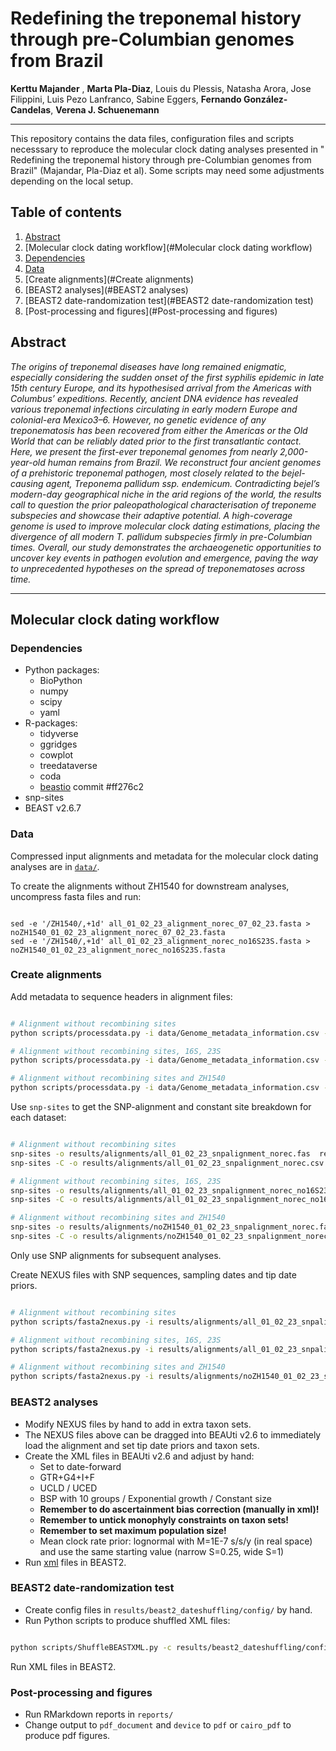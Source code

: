 #  Redefining the treponemal history through pre-Columbian genomes from Brazil

**Kerttu Majander** , **Marta Pla-Diaz**, Louis du Plessis, Natasha Arora, Jose Filippini, Luis Pezo Lanfranco, Sabine Eggers, **Fernando González-Candelas**, **Verena J. Schuenemann**

---

This repository contains the data files, configuration files and scripts necesssary to reproduce the molecular clock dating analyses presented in " Redefining the treponemal history through pre-Columbian genomes from Brazil" (Majandar, Pla-Diaz et al). Some scripts may need some adjustments depending on the local setup. 

## Table of contents

1. [Abstract](#Abstract)
2. [Molecular clock dating workflow](#Molecular clock dating workflow)
  1. [Dependencies](#Dependencies)
  2. [Data](#Data)
  3. [Create alignments](#Create alignments)
  4. [BEAST2 analyses](#BEAST2 analyses)
  5. [BEAST2 date-randomization test](#BEAST2 date-randomization test)
  6. [Post-processing and figures](#Post-processing and figures)



## Abstract
_The origins of treponemal diseases have long remained enigmatic, especially considering the sudden onset of the first syphilis epidemic in late 15th century Europe, and its hypothesised arrival from the Americas with Columbus’ expeditions. Recently, ancient DNA evidence has revealed various treponemal infections circulating in early modern Europe and colonial-era Mexico3–6. However, no genetic evidence of any treponematosis has been recovered from either the Americas or the Old World that can be reliably dated prior to the first transatlantic contact. Here, we present the first-ever treponemal genomes from nearly 2,000-year-old human remains from Brazil. We reconstruct four ancient genomes of a prehistoric treponemal pathogen, most closely related to the bejel-causing agent, Treponema pallidum ssp. endemicum. Contradicting bejel’s modern-day geographical niche in the arid regions of the world, the results call to question the prior paleopathological characterisation of treponeme subspecies and showcase their adaptive potential. A high-coverage genome is used to improve molecular clock dating estimations, placing the divergence of all modern T. pallidum subspecies firmly in pre-Columbian times. Overall, our study demonstrates the archaeogenetic opportunities to uncover key events in pathogen evolution and emergence, paving the way to unprecedented hypotheses on the spread of treponematoses across time._

---



## Molecular clock dating workflow

### Dependencies

- Python packages:
  - BioPython
  - numpy
  - scipy
  - yaml
- R-packages:
  - tidyverse
  - ggridges
  - cowplot
  - treedataverse
  - coda
  - [beastio](https://github.com/laduplessis/beastio) commit #ff276c2
- snp-sites
- BEAST v2.6.7

### Data
Compressed input alignments and metadata for the molecular clock dating analyses are in [`data/`]().

To create the alignments without ZH1540 for downstream analyses, uncompress fasta files and run: 

```

sed -e '/ZH1540/,+1d' all_01_02_23_alignment_norec_07_02_23.fasta > noZH1540_01_02_23_alignment_norec_07_02_23.fasta
sed -e '/ZH1540/,+1d' all_01_02_23_alignment_norec_no16S23S.fasta > noZH1540_01_02_23_alignment_norec_no16S23S.fasta

```

### Create alignments

Add metadata to sequence headers in alignment files:

```bash

# Alignment without recombining sites
python scripts/processdata.py -i data/Genome_metadata_information.csv -a data/all_01_02_23_alignment_norec_07_02_23.fasta -s "Taxon,Accession number,Subspecies,Year" -o results/alignments/ -p all_01_02_23_alignment_norec

# Alignment without recombining sites, 16S, 23S
python scripts/processdata.py -i data/Genome_metadata_information.csv -a data/all_01_02_23_alignment_norec_no16S23S.fasta -s "Taxon,Accession number,Subspecies,Year" -o results/alignments/ -p all_01_02_23_alignment_norec_no16S23S

# Alignment without recombining sites and ZH1540
python scripts/processdata.py -i data/Genome_metadata_information.csv -a data/noZH1540_01_02_23_alignment_norec_07_02_23.fasta -s "Taxon,Accession number,Subspecies,Year" -o results/alignments/ -p noZH1540_01_02_23_alignment_norec

```

Use `snp-sites` to get the SNP-alignment and constant site breakdown for each dataset:

```bash

# Alignment without recombining sites
snp-sites -o results/alignments/all_01_02_23_snpalignment_norec.fas  results/alignments/all_01_02_23_alignment_norec.fas
snp-sites -C -o results/alignments/all_01_02_23_snpalignment_norec.csv  results/alignments/all_01_02_23_alignment_norec.fas

# Alignment without recombining sites, 16S, 23S
snp-sites -o results/alignments/all_01_02_23_snpalignment_norec_no16S23S.fas  results/alignments/all_01_02_23_alignment_norec_no16S23S.fas
snp-sites -C -o results/alignments/all_01_02_23_snpalignment_norec_no16S23S.csv  results/alignments/all_01_02_23_alignment_norec_no16S23S.fas

# Alignment without recombining sites and ZH1540
snp-sites -o results/alignments/noZH1540_01_02_23_snpalignment_norec.fas  results/alignments/noZH1540_01_02_23_alignment_norec.fas
snp-sites -C -o results/alignments/noZH1540_01_02_23_snpalignment_norec.csv  results/alignments/noZH1540_01_02_23_alignment_norec.fas

```
Only use SNP alignments for subsequent analyses.

Create NEXUS files with SNP sequences, sampling dates and tip date priors.

```bash

# Alignment without recombining sites
python scripts/fasta2nexus.py -i results/alignments/all_01_02_23_snpalignment_norec.fas -o results/alignments/all_01_02_23_snpalignment_norec.nexus -d 3 -c 2

# Alignment without recombining sites, 16S, 23S
python scripts/fasta2nexus.py -i results/alignments/all_01_02_23_snpalignment_norec_no16S23S.fas -o results/alignments/all_01_02_23_snpalignment_norec_no16S23S.nexus -d 3 -c 2

# Alignment without recombining sites and ZH1540
python scripts/fasta2nexus.py -i results/alignments/noZH1540_01_02_23_snpalignment_norec.fas -o results/alignments/noZH1540_01_02_23_snpalignment_norec.nexus -d 3 -c 2

```

### BEAST2 analyses

- Modify NEXUS files by hand to add in extra taxon sets.
- The NEXUS files above can be dragged into BEAUti v2.6 to immediately load the alignment and set tip date priors and taxon sets. 
- Create the XML files in BEAUti v2.6 and adjust by hand:
   - Set to date-forward
	- GTR+G4+I+F
	- UCLD / UCED
	- BSP with 10 groups / Exponential growth / Constant size
	- **Remember to do ascertainment bias correction (manually in xml)!**
	- **Remember to untick monophyly constraints on taxon sets!**
	- **Remember to set maximum population size!**
	- Mean clock rate prior: lognormal with M=1E-7 s/s/y (in real space) and use the same starting value (narrow S=0.25, wide S=1)
- Run [xml](https://github.com/laduplessis/Pre-Columbian-Treponema-pallidum-from-Brazil/tree/main/results/beast2) files in BEAST2.


### BEAST2 date-randomization test

- Create config files in `results/beast2_dateshuffling/config/` by hand. 
- Run Python scripts to produce shuffled XML files:

```bash

python scripts/ShuffleBEASTXML.py -c results/beast2_dateshuffling/config/all_01_02_23_alignment_norec.gtrgi.bsp10.uced.narrow.cfg

```

Run XML files in BEAST2. 


### Post-processing and figures

- Run RMarkdown reports in `reports/`
- Change output to `pdf_document` and `device` to `pdf` or `cairo_pdf` to produce pdf figures.





